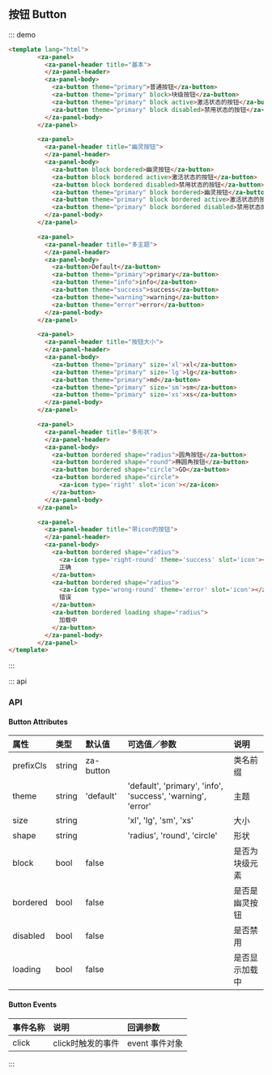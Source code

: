 ## 按钮 Button

<template lang="html">
        <za-panel>
          <za-panel-header title="基本">
          </za-panel-header>
          <za-panel-body>
            <za-button theme="primary">普通按钮</za-button>
            <za-button theme="primary" block>块级按钮</za-button>
            <za-button theme="primary" block active>激活状态的按钮</za-button>
            <za-button theme="primary" block disabled>禁用状态的按钮</za-button>
          </za-panel-body>
        </za-panel>
        <za-panel>
          <za-panel-header title="幽灵按钮">
          </za-panel-header>
          <za-panel-body>
            <za-button block bordered>幽灵按钮</za-button>
            <za-button block bordered active>激活状态的按钮</za-button>
            <za-button block bordered disabled>禁用状态的按钮</za-button>
            <za-button theme="primary" block bordered>幽灵按钮</za-button>
            <za-button theme="primary" block bordered active>激活状态的按钮</za-button>
            <za-button theme="primary" block bordered disabled>禁用状态的按钮</za-button>
          </za-panel-body>
        </za-panel>
        <za-panel>
          <za-panel-header title="多主题">
          </za-panel-header>
          <za-panel-body>
            <za-button>Default</za-button>
            <za-button theme="primary">primary</za-button>
            <za-button theme="info">info</za-button>
            <za-button theme="success">success</za-button>
            <za-button theme="warning">warning</za-button>
            <za-button theme="error">error</za-button>
          </za-panel-body>
        </za-panel>
        <za-panel>
          <za-panel-header title="按钮大小">
          </za-panel-header>
          <za-panel-body>
            <za-button theme="primary" size='xl'>xl</za-button>
            <za-button theme="primary" size='lg'>lg</za-button>
            <za-button theme="primary">md</za-button>
            <za-button theme="primary" size='sm'>sm</za-button>
            <za-button theme="primary" size='xs'>xs</za-button>
          </za-panel-body>
        </za-panel>
        <za-panel>
          <za-panel-header title="多形状">
          </za-panel-header>
          <za-panel-body>
            <za-button bordered shape="radius">圆角按钮</za-button>
            <za-button bordered shape="round">椭圆角按钮</za-button>
            <za-button bordered shape="circle">GO</za-button>
            <za-button bordered shape="circle">
              <za-icon type='right' slot='icon'></za-icon>
            </za-button>
          </za-panel-body>
        </za-panel>
        <za-panel>
          <za-panel-header title="带icon的按钮">
          </za-panel-header>
          <za-panel-body>
            <za-button bordered shape="radius">
              <za-icon type='right-round' theme='success' slot='icon'></za-icon>
              正确
            </za-button>
            <za-button bordered shape="radius">
              <za-icon type='wrong-round' theme='error' slot='icon'></za-icon>
              错误
            </za-button>
            <za-button bordered loading shape="radius">
              加载中
            </za-button>
          </za-panel-body>
        </za-panel>
</template>
<script>
export default {
};
</script>

::: demo
```html
<template lang="html">
        <za-panel>
          <za-panel-header title="基本">
          </za-panel-header>
          <za-panel-body>
            <za-button theme="primary">普通按钮</za-button>
            <za-button theme="primary" block>块级按钮</za-button>
            <za-button theme="primary" block active>激活状态的按钮</za-button>
            <za-button theme="primary" block disabled>禁用状态的按钮</za-button>
          </za-panel-body>
        </za-panel>

        <za-panel>
          <za-panel-header title="幽灵按钮">
          </za-panel-header>
          <za-panel-body>
            <za-button block bordered>幽灵按钮</za-button>
            <za-button block bordered active>激活状态的按钮</za-button>
            <za-button block bordered disabled>禁用状态的按钮</za-button>
            <za-button theme="primary" block bordered>幽灵按钮</za-button>
            <za-button theme="primary" block bordered active>激活状态的按钮</za-button>
            <za-button theme="primary" block bordered disabled>禁用状态的按钮</za-button>
          </za-panel-body>
        </za-panel>

        <za-panel>
          <za-panel-header title="多主题">
          </za-panel-header>
          <za-panel-body>
            <za-button>Default</za-button>
            <za-button theme="primary">primary</za-button>
            <za-button theme="info">info</za-button>
            <za-button theme="success">success</za-button>
            <za-button theme="warning">warning</za-button>
            <za-button theme="error">error</za-button>
          </za-panel-body>
        </za-panel>

        <za-panel>
          <za-panel-header title="按钮大小">
          </za-panel-header>
          <za-panel-body>
            <za-button theme="primary" size='xl'>xl</za-button>
            <za-button theme="primary" size='lg'>lg</za-button>
            <za-button theme="primary">md</za-button>
            <za-button theme="primary" size='sm'>sm</za-button>
            <za-button theme="primary" size='xs'>xs</za-button>
          </za-panel-body>
        </za-panel>

        <za-panel>
          <za-panel-header title="多形状">
          </za-panel-header>
          <za-panel-body>
            <za-button bordered shape="radius">圆角按钮</za-button>
            <za-button bordered shape="round">椭圆角按钮</za-button>
            <za-button bordered shape="circle">GO</za-button>
            <za-button bordered shape="circle">
              <za-icon type='right' slot='icon'></za-icon>
            </za-button>
          </za-panel-body>
        </za-panel>

        <za-panel>
          <za-panel-header title="带icon的按钮">
          </za-panel-header>
          <za-panel-body>
            <za-button bordered shape="radius">
              <za-icon type='right-round' theme='success' slot='icon'></za-icon>
              正确
            </za-button>
            <za-button bordered shape="radius">
              <za-icon type='wrong-round' theme='error' slot='icon'></za-icon>
              错误
            </za-button>
            <za-button bordered loading shape="radius">
              加载中
            </za-button>
          </za-panel-body>
        </za-panel>
</template>
```
:::

::: api
### API

#### Button Attributes

| 属性 | 类型 | 默认值 | 可选值／参数 | 说明 |
| :--- | :--- | :--- | :--- | :--- |
| prefixCls | string | za-button | | 类名前缀 |
| theme | string | 'default' | 'default', 'primary', 'info', 'success', 'warning', 'error' | 主题 |
| size | string | | 'xl', 'lg', 'sm', 'xs' | 大小 |
| shape | string | | 'radius', 'round', 'circle' | 形状 |
| block | bool | false | | 是否为块级元素 |
| bordered | bool | false | | 是否是幽灵按钮 |
| disabled | bool | false | | 是否禁用 |
| loading | bool | false | | 是否显示加载中 |

#### Button Events

| 事件名称 | 说明 | 回调参数 |
| :--- | :--- | :--- |
| click | click时触发的事件 | event 事件对象 |

:::